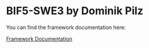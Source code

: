 # BIF5-SWE3 by Dominik Pilz

You can find the framework documentation here:

[Framework Documentation](orm-framework/README.md)
